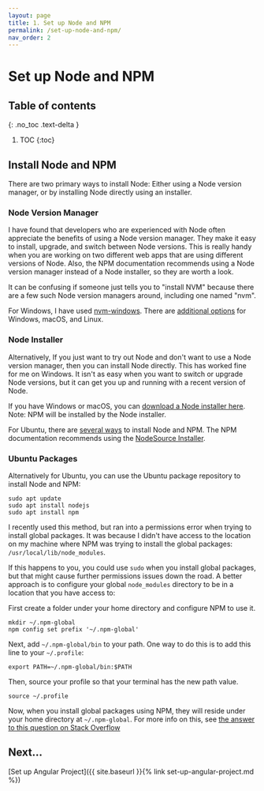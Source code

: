 ```yaml
---
layout: page
title: 1. Set up Node and NPM
permalink: /set-up-node-and-npm/
nav_order: 2
---
```


# Set up Node and NPM

## Table of contents
{: .no_toc .text-delta }

1. TOC
{:toc}

## Install Node and NPM

There are two primary ways to install Node: Either using a Node version manager, or by installing Node directly using an installer.

### Node Version Manager

I have found that developers who are experienced with Node often appreciate the benefits of using a Node version manager. They make it easy to install, upgrade, and switch between Node versions. This is really handy when you are working on two different web apps that are using different versions of Node. Also, the NPM documentation recommends using a Node version manager instead of a Node installer, so they are worth a look.

It can be confusing if someone just tells you to "install NVM" because there are a few such Node version managers around, including one named "nvm".

For Windows, I have used [nvm-windows](https://github.com/coreybutler/nvm-windows). There are [additional options](https://docs.npmjs.com/cli/v6/configuring-npm/install#using-a-node-version-manager-to-install-node-js-and-npm) for Windows, macOS, and Linux.

### Node Installer

Alternatively, If you just want to try out Node and don't want to use a Node version manager, then you can install Node directly. This has worked fine for me on Windows. It isn't as easy when you want to switch or upgrade Node versions, but it can get you up and running with a recent version of Node.

If you have Windows or macOS, you can [download a Node installer here](https://nodejs.org/en/). Note: NPM will be installed by the Node installer.

For Ubuntu, there are [several ways](https://docs.npmjs.com/cli/v6/configuring-npm/install#using-a-node-version-manager-to-install-node-js-and-npm) to install Node and NPM. The NPM documentation recommends using the [NodeSource Installer](https://github.com/nodesource/distributions).


### Ubuntu Packages

Alternatively for Ubuntu, you can use the Ubuntu package repository to install Node and NPM:

```
sudo apt update
sudo apt install nodejs
sudo apt install npm
```

I recently used this method, but ran into a permissions error when trying to install global packages. It was because I didn't have access to the location on my machine where NPM was trying to install the global packages: `/usr/local/lib/node_modules`.

If this happens to you, you could use `sudo` when you install global packages, but that might cause further permissions issues down the road. A better approach is to configure your global `node_modules` directory to be in a location that you have access to:

First create a folder under your home directory and configure NPM to use it.

```
mkdir ~/.npm-global
npm config set prefix '~/.npm-global'
```

Next, add `~/.npm-global/bin` to your path. One way to do this is to add this line to your `~/.profile`:

```
export PATH=~/.npm-global/bin:$PATH
```

Then, source your profile so that your terminal has the new path value.

```
source ~/.profile
```

Now, when you install global packages using NPM, they will reside under your home directory at `~/.npm-global`. For more info on this, see [the answer to this question on Stack Overflow](https://stackoverflow.com/questions/33725639/npm-install-g-less-does-not-work-eacces-permission-denied)

## Next...

[Set up Angular Project]({{ site.baseurl }}{% link set-up-angular-project.md %})
